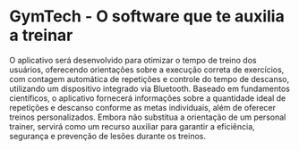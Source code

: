 # GymTech - O software que te auxilia a treinar 

O aplicativo será desenvolvido para otimizar o tempo de treino dos usuários, oferecendo orientações sobre a execução correta de exercícios, com contagem automática de repetições e controle do tempo de descanso, utilizando um dispositivo integrado via Bluetooth. Baseado em fundamentos científicos, o aplicativo fornecerá informações sobre a quantidade ideal de repetições e descanso conforme as metas individuais, além de oferecer treinos personalizados. Embora não substitua a orientação de um personal trainer, servirá como um recurso auxiliar para garantir a eficiência, segurança e prevenção de lesões durante os treinos.
